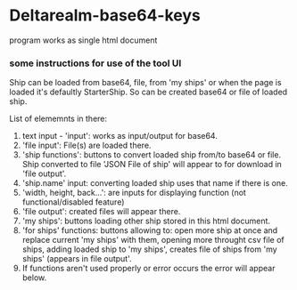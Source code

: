 # Deltarealm-base64-keys

program works as single html document

### some instructions for use of the tool UI

Ship can be loaded from base64, file, from 'my ships' or when the page is loaded it's defaultly StarterShip. So can be created base64 or file of loaded ship.

List of elememnts in there:

1. text input - 'input': works as input/output for base64.
2. 'file input': File(s) are loaded there.
3. 'ship functions': buttons to convert loaded ship from/to base64 or file. Ship converted to file 'JSON File of ship' will appear to for download in 'file output'.
4. 'ship.name' input: converting loaded ship uses that name if there is one.
5. 'width, height, back...': are inputs for displaying function (not functional/disabled feature)
6. 'file output': created files will appear there.
7. 'my ships': buttons loading other ship stored in this html document.
8. 'for ships' functions: buttons allowing to: open more ship at once and replace current 'my ships' with them, opening more throught csv file of ships, adding loaded ship to 'my ships', creates file of ships from 'my ships' (appears in file output'.
9. If functions aren't used properly or error occurs the error will appear below.
